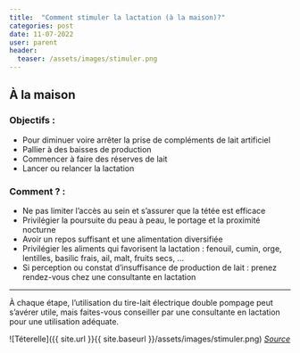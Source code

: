 ```yaml
---
title:  "Comment stimuler la lactation (à la maison)?"
categories: post
date: 11-07-2022
user: parent
header:
  teaser: /assets/images/stimuler.png
---
```


## À la maison

### Objectifs :

- Pour diminuer voire arrêter la prise de compléments de lait artificiel
- Pallier à des baisses de production
- Commencer à faire des réserves de lait
- Lancer ou relancer la lactation

### Comment ? :

- Ne pas limiter l’accès au sein et s’assurer que la tétée est efficace
- Privilégier la poursuite du peau à peau, le portage et la proximité nocturne
- Avoir un repos suffisant et une alimentation diversifiée
- Privilégier les aliments qui favorisent la lactation : fenouil, cumin, orge, lentilles, basilic frais, ail, malt, fruits secs, …
- Si perception ou constat d’insuffisance de production de lait : prenez rendez-vous chez une consultante en lactation


___


À chaque étape, l’utilisation du tire-lait électrique double pompage peut s’avérer utile, mais faites-vous conseiller par une consultante en lactation pour une utilisation adéquate.

![Téterelle]({{ site.url }}{{ site.baseurl }}/assets/images/stimuler.png)
*[Source](https://blog.mon-materiel-medical-en-pharmacie.fr/content/28-comment-choisir-la-taille-de-ma-teterelle)*
